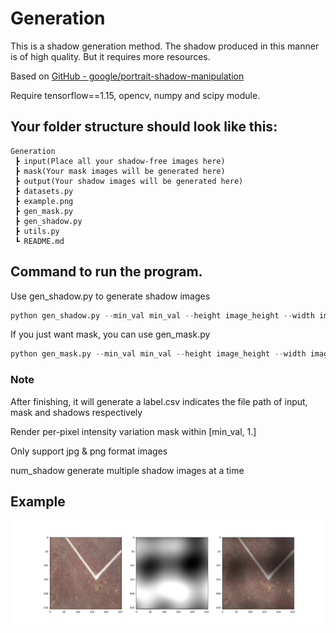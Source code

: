 # Generation

This is a shadow generation method. The shadow produced in this manner is of high quality. But it requires more resources.

Based on [GitHub - google/portrait-shadow-manipulation](https://github.com/google/portrait-shadow-manipulation)

Require tensorflow==1.15, opencv, numpy and scipy module.

## Your folder structure should look like this:

```
Generation
 ┣ input(Place all your shadow-free images here)
 ┣ mask(Your mask images will be generated here)
 ┣ output(Your shadow images will be generated here)
 ┣ datasets.py
 ┣ example.png
 ┣ gen_mask.py
 ┣ gen_shadow.py
 ┣ utils.py
 ┗ README.md
```

## Command to run the program.

Use gen_shadow.py to generate shadow images
```python
python gen_shadow.py --min_val min_val --height image_height --width image_width  --num_shadow number of shadows
```
If you just want mask, you can use gen_mask.py
```python
python gen_mask.py --min_val min_val --height image_height --width image_width --num_mask number of masks
```

### Note
After finishing, it will generate a label.csv indicates the file path of input, mask and shadows respectively

Render per-pixel intensity variation mask within [min_val, 1.]

Only support jpg & png format images

num_shadow generate multiple shadow images at a time

## Example
![example](./example.png)